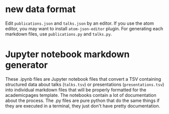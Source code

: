 # new data format

Edit `publications.json` and `talks.json` by an editor.
If you use the atom editor, you may want to install `atom-json-editor` plugin.
For generating each markdown files, use `publications.py` and `talks.py`.


# Jupyter notebook markdown generator

These .ipynb files are Jupyter notebook files that convert a TSV containing structured data about talks (`talks.tsv`) or presentations (`presentations.tsv`) into individual markdown files that will be properly formatted for the academicpages template. The notebooks contain a lot of documentation about the process. The .py files are pure python that do the same things if they are executed in a terminal, they just don't have pretty documentation.

